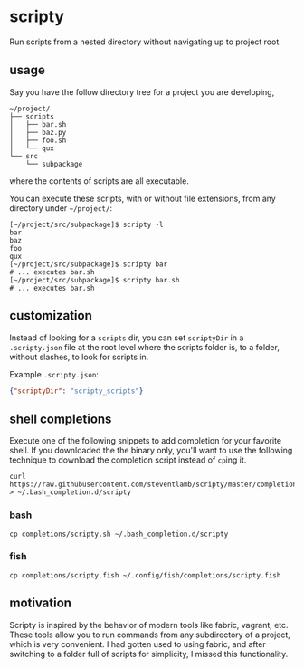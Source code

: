 # scripty

Run scripts from a nested directory without navigating up to project root.

## usage

Say you have the follow directory tree for a project you are developing,

```
~/project/
├── scripts
│   ├── bar.sh
│   ├── baz.py
│   ├── foo.sh
│   └── qux
└── src
    └── subpackage
```

where the contents of scripts are all executable.

You can execute these scripts, with or without file extensions, from any directory under `~/project/`:
```
[~/project/src/subpackage]$ scripty -l
bar
baz
foo
qux
[~/project/src/subpackage]$ scripty bar
# ... executes bar.sh
[~/project/src/subpackage]$ scripty bar.sh
# ... executes bar.sh

```

## customization

Instead of looking for a `scripts` dir, you can set `scriptyDir` in a `.scripty.json` file at the root level where the scripts folder is, to a folder, without slashes, to look for scripts in.

Example `.scripty.json`:
```json
{"scriptyDir": "scripty_scripts"}
```

## shell completions

Execute one of the following snippets to add completion for your favorite shell. If you downloaded the the binary only, you'll want to use the following technique to download the completion script instead of `cp`ing it.

 ```shell
curl https://raw.githubusercontent.com/steventlamb/scripty/master/completions/scripty.sh > ~/.bash_completion.d/scripty
```

### bash

```shell
cp completions/scripty.sh ~/.bash_completion.d/scripty
```

### fish

```shell
cp completions/scripty.fish ~/.config/fish/completions/scripty.fish
```

## motivation

Scripty is inspired by the behavior of modern tools like fabric, vagrant, etc.
These tools allow you to run commands from any subdirectory of a project, which is very
convenient. I had gotten used to using fabric, and after switching to a folder full of
scripts for simplicity, I missed this functionality.

